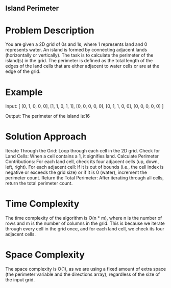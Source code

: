 ## Island Perimeter

# Problem Description
You are given a 2D grid of 0s and 1s, where 1 represents land and 0 represents water. An island is formed by connecting adjacent lands (horizontally or vertically). The task is to calculate the perimeter of the island(s) in the grid. The perimeter is defined as the total length of the edges of the land cells that are either adjacent to water cells or are at the edge of the grid.

# Example

Input:
[
    [0, 1, 0, 0, 0],
    [1, 1, 0, 1, 1],
    [0, 0, 0, 0, 0],
    [0, 1, 1, 0, 0],
    [0, 0, 0, 0, 0]
]

Output:
The perimeter of the island is:16

# Solution Approach
Iterate Through the Grid: Loop through each cell in the 2D grid.
Check for Land Cells: When a cell contains a 1, it signifies land.
Calculate Perimeter Contributions:
For each land cell, check its four adjacent cells (up, down, left, right).
For each adjacent cell:
If it is out of bounds (i.e., the cell index is negative or exceeds the grid size) or if it is 0 (water), increment the perimeter count.
Return the Total Perimeter: After iterating through all cells, return the total perimeter count.

# Time Complexity
The time complexity of the algorithm is O(n * m), where n is the number of rows and m is the number of columns in the grid. This is because we iterate through every cell in the grid once, and for each land cell, we check its four adjacent cells.

# Space Complexity
The space complexity is O(1), as we are using a fixed amount of extra space (the perimeter variable and the directions array), regardless of the size of the input grid.